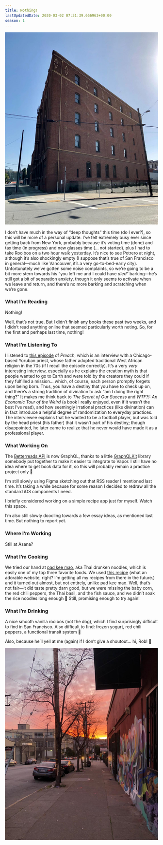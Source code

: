 ```yaml
---
title: Nothing!
lastUpdatedDate: 2020-03-02 07:31:39.666963+00:00
season: 1
---
```


![The Takahashi Building in Design District](../../assets/newsletters/takahashi_building.jpg)

I don’t have much in the way of “deep thoughts” this time (do I ever?), so this will be more of a personal update. I’ve felt extremely busy ever since getting back from New York, probably because it’s voting time (done) and tax time (in progress) and new glasses time (… not started), plus I had to take Rooibos on a two hour walk yesterday. It’s nice to see Potrero at night, although it’s also shockingly empty (I suppose that’s true of San Francisco in general—much like Vancouver, it’s a very go-to-bed-early city). Unfortunately we’ve gotten some noise complaints, so we’re going to be a bit more stern towards his “you left me and I could have *died*” barking—he’s still got a bit of separation anxiety, though it only seems to activate when we leave and return, and there’s no more barking and scratching when we’re gone.

### What I’m Reading

Nothing!

Well, that’s not true. But I didn’t finish any books these past two weeks, and I didn’t read anything online that seemed particularly worth noting. So, for the first and perhaps last time, nothing!

### What I’m Listening To

I listened to [this episode](https://preachpod.org/listen/makinde-adedapo) of *Preach*, which is an interview with a Chicago-based Yoruban priest, whose father adopted traditional West African religion in the 70s (if I recall the episode correctly). It’s a very *very* interesting interview, especially as he explains the creation myth is that people wanted to go to Earth and were told by the creators they could if they fulfilled a mission… which, of course, each person promptly forgets upon being born. Thus, you have a destiny that you have to check up on, and there’s a strong tradition of divination to ask “am I doing the right thing?” It makes me think back to *The Secret of Our Success* and *WTF?!: An Economic Tour of the Weird* (a book I really enjoyed, even if it wasn’t the best I’ve read), and how seemingly irrational practices (like divination) can in fact introduce a helpful degree of randomization to everyday practices. The interviewee explains that he wanted to be a football player, but was told by the head priest (his father) that it wasn’t part of his destiny; though disappointed, he later came to realize that he never would have made it as a professional player.

### What Working On

The [Betterreads API](https://github.com/bibliopals/betterreads-api) is now GraphQL, thanks to a little [GraphQLKit](https://github.com/alexsteinerde/graphql-kit) library somebody put together to make it easier to integrate to Vapor. I still have no idea where to get book data for it, so this will probably remain a practice project only 🙂

I’m still slowly using Figma sketching out that RSS reader I mentioned last time. It’s taking a while because for some reason I decided to redraw all the standard iOS components I need.

I briefly considered working on a simple recipe app just for myself. Watch this space.

I’m also still slowly doodling towards a few essay ideas, as mentioned last time. But nothing to report yet.

### Where I’m Working

Still at Asana?

### What I’m Cooking

We tried our hand at [pad kee mao](https://en.wikipedia.org/wiki/Drunken_noodles), aka Thai drunken noodles, which is easily one of my top three favorite foods. We used [this recipe](https://thewoksoflife.com/drunken-noodles-pad-kee-mao/) (what an adorable website, right? I’m getting all my recipes from there in the future.) and it turned out almost, but not entirely, unlike pad kee mao. Well, that’s not fair—it did taste pretty darn good, but we were missing the baby corn, the red chili peppers, the Thai basil, and the fish sauce, and we didn’t soak the rice noodles long enough 🙂 Still, promising enough to try again!

### What I’m Drinking

A nice smooth vanilla rooibos (not the dog), which I find surprisingly difficult to find in San Francisco. Also difficult to find: frozen yogurt, red chili peppers, a functional transit system 🙂

Also, because he’ll yell at me (again) if I don’t give a shoutout… hi, Rob! 🙂

![Sunset in Soma](../../assets/newsletters/soma_sunset.jpg)